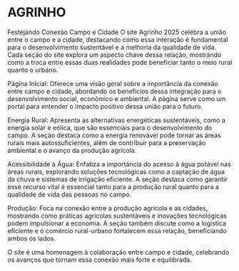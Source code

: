# AGRINHO
Festejando Conexão Campo e Cidade
O site Agrinho 2025 celebra a união entre o campo e a cidade, destacando como essa interação é fundamental para o desenvolvimento sustentável e a melhoria da qualidade de vida. Cada seção do site explora um aspecto chave dessa relação, mostrando como a troca entre essas duas realidades pode beneficiar tanto o meio rural quanto o urbano.

Página Inicial: Oferece uma visão geral sobre a importância da conexão entre campo e cidade, abordando os benefícios dessa integração para o desenvolvimento social, econômico e ambiental. A página serve como um portal para entender o impacto positivo dessa união para o futuro.

Energia Rural: Apresenta as alternativas energéticas sustentáveis, como a energia solar e eólica, que são essenciais para o desenvolvimento do campo. A seção destaca como a energia renovável pode tornar as áreas rurais mais autossuficientes, além de contribuir para a preservação ambiental e o avanço da produção agrícola.

Acessibilidade à Água: Enfatiza a importância do acesso à água potável nas áreas rurais, explorando soluções tecnológicas como a captação de água da chuva e sistemas de irrigação eficiente. A seção destaca como garantir esse recurso vital é essencial tanto para a produção rural quanto para a qualidade de vida das pessoas no campo.

Produção: Foca na conexão entre a produção agrícola e as cidades, mostrando como práticas agrícolas sustentáveis e inovações tecnológicas podem impulsionar a economia. A seção também discute como a logística eficiente e o comércio rural-urbano fortalecem essa relação, beneficiando ambos os lados.

O site é uma homenagem à colaboração entre campo e cidade, celebrando os avanços que tornam essa conexão mais forte e equilibrada.
